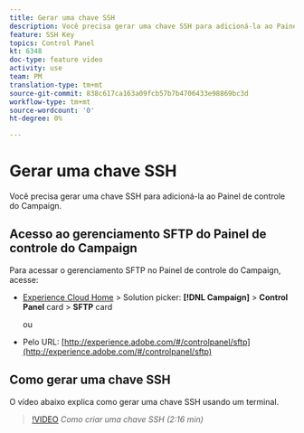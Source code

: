 ```yaml
---
title: Gerar uma chave SSH
description: Você precisa gerar uma chave SSH para adicioná-la ao Painel de controle do Adobe Campaign. O vídeo abaixo explica como gerar uma chave SSH usando um terminal.
feature: SSH Key
topics: Control Panel
kt: 6348
doc-type: feature video
activity: use
team: PM
translation-type: tm+mt
source-git-commit: 838c617ca163a09fcb57b7b4706433e98869bc3d
workflow-type: tm+mt
source-wordcount: '0'
ht-degree: 0%

---
```



# Gerar uma chave SSH

Você precisa gerar uma chave SSH para adicioná-la ao Painel de controle do Campaign.

## Acesso ao gerenciamento SFTP do Painel de controle do Campaign

Para acessar o gerenciamento SFTP no Painel de controle do Campaign, acesse:

* [Experience Cloud Home](https://experience.adobe.com/#/home) > Solution picker: **[!DNL Campaign]** > **Control Panel** card > **SFTP** card

   ou
* Pelo URL: [http://experience.adobe.com/#/controlpanel/sftp](http://experience.adobe.com/#/controlpanel/sftp)

## Como gerar uma chave SSH

O vídeo abaixo explica como gerar uma chave SSH usando um terminal.

>[!VIDEO](https://video.tv.adobe.com/v/27259?quality=12)
*Como criar uma chave SSH (2:16 min)*